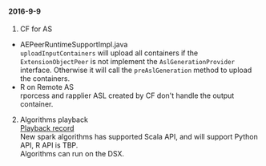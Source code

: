 #### 2016-9-9
1. CF for AS
  - AEPeerRuntimeSupportImpl.java  
    `uploadInputContainers` will upload all containers if the `ExtensionObjectPeer` is not implement the `AslGenerationProvider` interface. Otherwise it will call the `preAslGeneration` method to upload the containers.
  - R on Remote AS  
    rporcess and rapplier ASL created by CF don't handle the output container.
2. Algorithms playback  
  [Playback record](https://ibm.ent.box.com/s/ol1q55by7r0wyl3jap3exsfj2d435raj/1/11213020603)  
  New spark algorithms has supported Scala API, and will support Python API, R API is TBP.  
  Algorithms can run on the DSX.  
    
